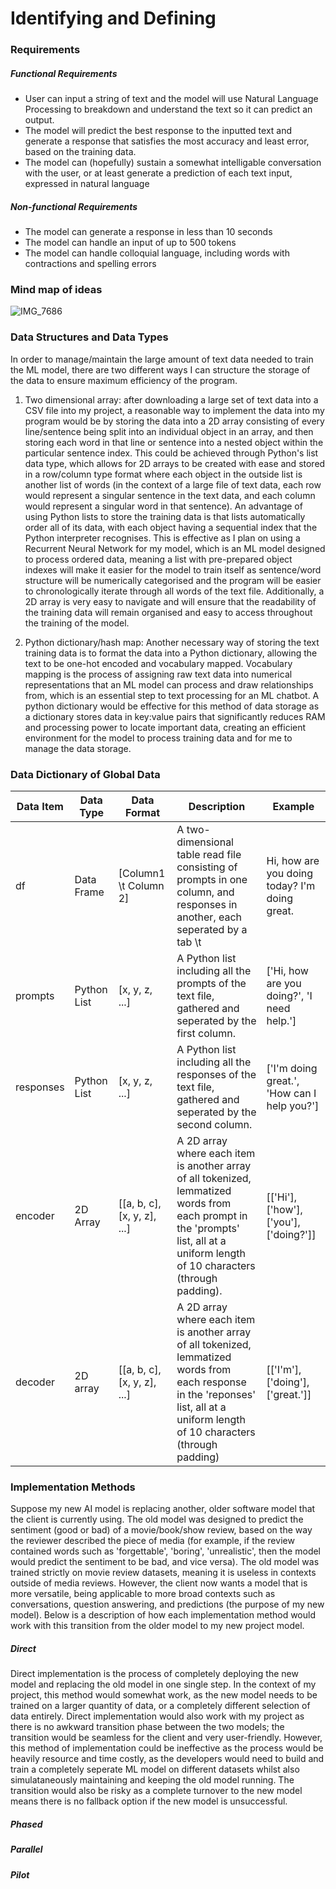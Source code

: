 # Identifying and Defining
### Requirements
##### Functional Requirements
- User can input a string of text and the model will use Natural Language Processing to breakdown and understand the text so it can predict an output.
- The model will predict the best response to the inputted text and generate a response that satisfies the most accuracy and least error, based on the training data.
- The model can (hopefully) sustain a somewhat intelligable conversation with the user, or at least generate a prediction of each text input, expressed in natural language

##### Non-functional Requirements
- The model can generate a response in less than 10 seconds
- The model can handle an input of up to 500 tokens
- The model can handle colloquial language, including words with contractions and spelling errors

### Mind map of ideas
 ![IMG_7686](https://github.com/user-attachments/assets/cc6f3507-78c4-4064-8120-73d5858fd8cd)

### Data Structures and Data Types
In order to manage/maintain the large amount of text data needed to train the ML model, there are two different ways I can structure the storage of the data to ensure maximum efficiency of the program.

1. Two dimensional array: after downloading a large set of text data into a CSV file into my project, a reasonable way to implement the data into my program would be by storing the data into a 2D array consisting of every line/sentence being split into an individual object in an array, and then storing each word in that line or sentence into a nested object within the particular sentence index. This could be achieved through Python's list data type, which allows for 2D arrays to be created with ease and stored in a row/column type format where each object in the outside list is another list of words (in the context of a large file of text data, each row would represent a singular sentence in the text data, and each column would represent a singular word in that sentence). An advantage of using Python lists to store the training data is that lists automatically order all of its data, with each object having a sequential index that the Python interpreter recognises. This is effective as I plan on using a Recurrent Neural Network for my model, which is an ML model designed to process ordered data, meaning a list with pre-prepared object indexes will make it easier for the model to train itself as sentence/word structure will be numerically categorised and the program will be easier to chronologically iterate through all words of the text file. Additionally, a 2D array is very easy to navigate and will ensure that the readability of the training data will remain organised and easy to access throughout the training of the model.
 
2. Python dictionary/hash map: Another necessary way of storing the text training data is to format the data into a Python dictionary, allowing the text to be one-hot encoded and vocabulary mapped. Vocabulary mapping is the process of assigning raw text data into numerical representations that an ML model can process and draw relationships from, which is an essential step to text processing for an ML chatbot. A python dictionary would be effective for this method of data storage as a dictionary stores data in key:value pairs that significantly reduces RAM and processing power to locate important data, creating an efficient environment for the model to process training data and for me to manage the data storage.


### Data Dictionary of Global Data

|Data Item|Data Type|Data Format|Description|Example|
|----|----|----|----|----|
|df|Data Frame|[Column1 \t Column 2]|A two-dimensional table read file consisting of prompts in one column, and responses in another, each seperated by a tab \t|Hi, how are you doing today?      I'm doing great.|
|prompts|Python List|[x, y, z, ...]|A Python list including all the prompts of the text file, gathered and seperated by the first column.|['Hi, how are you doing?', 'I need help.']|
|responses|Python List|[x, y, z, ...]|A Python list including all the responses of the text file, gathered and seperated by the second column.|['I'm doing great.', 'How can I help you?']|
|encoder|2D Array|[[a, b, c], [x, y, z], ...]|A 2D array  where each item is another array of all tokenized, lemmatized words from each prompt in the 'prompts' list, all at a uniform length of 10 characters (through padding).|[['Hi'], ['how'], ['you'], ['doing?']]|
|decoder|2D array|[[a, b, c], [x, y, z], ...]|A 2D array  where each item is another array of all tokenized, lemmatized words from each response in the 'reponses' list, all at a uniform length of 10 characters (through padding)|[['I'm'], ['doing'], ['great.']]|


### Implementation Methods
Suppose my new AI model is replacing another, older software model that the client is currently using. The old model was designed to predict the sentiment (good or bad) of a movie/book/show review, based on the way the reviewer described the piece of media (for example, if the review contained words such as 'forgettable', 'boring', 'unrealistic', then the model would predict the sentiment to be bad, and vice versa). The old model was trained strictly on movie review datasets, meaning it is useless in contexts outside of media reviews. However, the client now wants a model that is more versatile, being applicable to more broad contexts such as conversations, question answering, and predictions (the purpose of my new model). Below is a description of how each implementation method would work with this transition from the older model to my new project model.

##### Direct
Direct implementation is the process of completely deploying the new model and replacing the old model in one single step. In the context of my project, this method would somewhat work, as the new model needs to be trained on a larger quantity of data, or a completely different selection of data entirely. Direct implementation would also work with my project as there is no awkward transition phase between the two models; the transition would be seamless for the client and very user-friendly. However, this method of implementation could be ineffective as the process would be heavily resource and time costly, as the developers would need to build and train a completely seperate ML model on different datasets whilst also simulataneously maintaining and keeping the old model running. The transition would also be risky as a complete turnover to the new model means there is no fallback option if the new model is unsuccessful.

##### Phased

##### Parallel

##### Pilot
